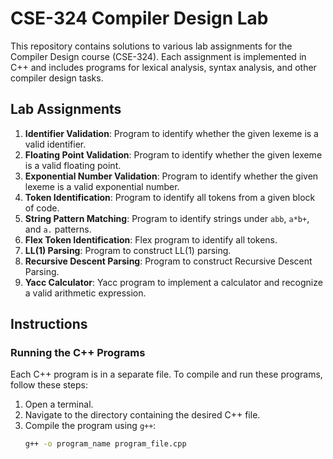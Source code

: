 # CSE-324 Compiler Design Lab

This repository contains solutions to various lab assignments for the Compiler Design course (CSE-324). Each assignment is implemented in C++ and includes programs for lexical analysis, syntax analysis, and other compiler design tasks.

## Lab Assignments

1. **Identifier Validation**: Program to identify whether the given lexeme is a valid identifier.
2. **Floating Point Validation**: Program to identify whether the given lexeme is a valid floating point.
3. **Exponential Number Validation**: Program to identify whether the given lexeme is a valid exponential number.
4. **Token Identification**: Program to identify all tokens from a given block of code.
5. **String Pattern Matching**: Program to identify strings under `abb`, `a*b+`, and `a.` patterns.
6. **Flex Token Identification**: Flex program to identify all tokens.
7. **LL(1) Parsing**: Program to construct LL(1) parsing.
8. **Recursive Descent Parsing**: Program to construct Recursive Descent Parsing.
9. **Yacc Calculator**: Yacc program to implement a calculator and recognize a valid arithmetic expression.

## Instructions

### Running the C++ Programs

Each C++ program is in a separate file. To compile and run these programs, follow these steps:

1. Open a terminal.
2. Navigate to the directory containing the desired C++ file.
3. Compile the program using `g++`:
   ```sh
   g++ -o program_name program_file.cpp
